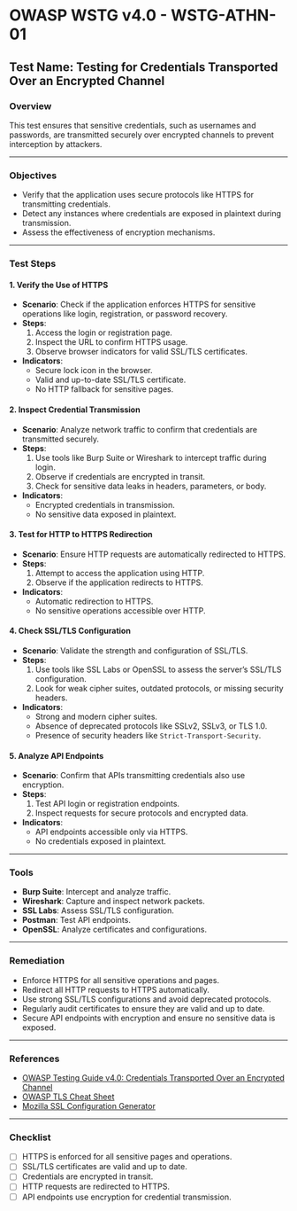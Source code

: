 # OWASP WSTG v4.0 - WSTG-ATHN-01

## Test Name: Testing for Credentials Transported Over an Encrypted Channel

### Overview
This test ensures that sensitive credentials, such as usernames and passwords, are transmitted securely over encrypted channels to prevent interception by attackers.

---

### Objectives
- Verify that the application uses secure protocols like HTTPS for transmitting credentials.
- Detect any instances where credentials are exposed in plaintext during transmission.
- Assess the effectiveness of encryption mechanisms.

---

### Test Steps

#### 1. **Verify the Use of HTTPS**
   - **Scenario**: Check if the application enforces HTTPS for sensitive operations like login, registration, or password recovery.
   - **Steps**:
     1. Access the login or registration page.
     2. Inspect the URL to confirm HTTPS usage.
     3. Observe browser indicators for valid SSL/TLS certificates.
   - **Indicators**:
     - Secure lock icon in the browser.
     - Valid and up-to-date SSL/TLS certificate.
     - No HTTP fallback for sensitive pages.

#### 2. **Inspect Credential Transmission**
   - **Scenario**: Analyze network traffic to confirm that credentials are transmitted securely.
   - **Steps**:
     1. Use tools like Burp Suite or Wireshark to intercept traffic during login.
     2. Observe if credentials are encrypted in transit.
     3. Check for sensitive data leaks in headers, parameters, or body.
   - **Indicators**:
     - Encrypted credentials in transmission.
     - No sensitive data exposed in plaintext.

#### 3. **Test for HTTP to HTTPS Redirection**
   - **Scenario**: Ensure HTTP requests are automatically redirected to HTTPS.
   - **Steps**:
     1. Attempt to access the application using HTTP.
     2. Observe if the application redirects to HTTPS.
   - **Indicators**:
     - Automatic redirection to HTTPS.
     - No sensitive operations accessible over HTTP.

#### 4. **Check SSL/TLS Configuration**
   - **Scenario**: Validate the strength and configuration of SSL/TLS.
   - **Steps**:
     1. Use tools like SSL Labs or OpenSSL to assess the server’s SSL/TLS configuration.
     2. Look for weak cipher suites, outdated protocols, or missing security headers.
   - **Indicators**:
     - Strong and modern cipher suites.
     - Absence of deprecated protocols like SSLv2, SSLv3, or TLS 1.0.
     - Presence of security headers like `Strict-Transport-Security`.

#### 5. **Analyze API Endpoints**
   - **Scenario**: Confirm that APIs transmitting credentials also use encryption.
   - **Steps**:
     1. Test API login or registration endpoints.
     2. Inspect requests for secure protocols and encrypted data.
   - **Indicators**:
     - API endpoints accessible only via HTTPS.
     - No credentials exposed in plaintext.

---

### Tools
- **Burp Suite**: Intercept and analyze traffic.
- **Wireshark**: Capture and inspect network packets.
- **SSL Labs**: Assess SSL/TLS configuration.
- **Postman**: Test API endpoints.
- **OpenSSL**: Analyze certificates and configurations.

---

### Remediation
- Enforce HTTPS for all sensitive operations and pages.
- Redirect all HTTP requests to HTTPS automatically.
- Use strong SSL/TLS configurations and avoid deprecated protocols.
- Regularly audit certificates to ensure they are valid and up to date.
- Secure API endpoints with encryption and ensure no sensitive data is exposed.

---

### References
- [OWASP Testing Guide v4.0: Credentials Transported Over an Encrypted Channel](https://owasp.org/www-project-web-security-testing-guide/)
- [OWASP TLS Cheat Sheet](https://cheatsheetseries.owasp.org/cheatsheets/Transport_Layer_Protection_Cheat_Sheet.html)
- [Mozilla SSL Configuration Generator](https://ssl-config.mozilla.org/)

---

### Checklist
- [ ] HTTPS is enforced for all sensitive pages and operations.
- [ ] SSL/TLS certificates are valid and up to date.
- [ ] Credentials are encrypted in transit.
- [ ] HTTP requests are redirected to HTTPS.
- [ ] API endpoints use encryption for credential transmission.
